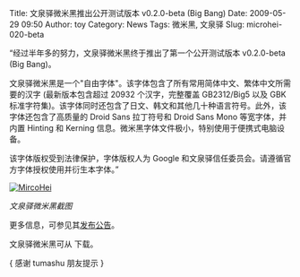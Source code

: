 Title: 文泉驿微米黑推出公开测试版本 v0.2.0-beta (Big Bang)
Date: 2009-05-29 09:50
Author: toy
Category: News
Tags: 微米黑, 文泉驿
Slug: microhei-020-beta

“经过半年多的努力，文泉驿微米黑终于推出了第一个公开测试版本 v0.2.0-beta
(Big Bang)。

文泉驿微米黑是一个"自由字体"。该字体包含了所有常用简体中文、繁体中文所需要的汉字
(最新版本包含超过 20932 个汉字，完整覆盖 GB2312/Big5 以及 GBK
标准字符集)。该字体同时还包含了日文、韩文和其他几十种语言符号。此外，该字体还包含了高质量的
Droid Sans 拉丁符号和 Droid Sans Mono 等宽字体，并内置 Hinting 和
Kerning 信息。微米黑字体文件极小，特别使用于便携式电脑设备。

该字体版权受到法律保护，字体版权人为 Google
和文泉驿信任委员会。请遵循官方字体授权使用并衍生本字体。”

[![MircoHei](http://i.linuxtoy.org/images/2009/05/microhei\_shot-thumb.png)](http://i.linuxtoy.org/images/2009/05/microhei\_shot.png)

*文泉驿微米黑截图*

更多信息，可参见其[发布公告](http://wenq.org/forum/viewtopic.php?f=12&t=830)。

文泉驿微米黑可从 下载。

{ 感谢 tumashu 朋友提示 }
